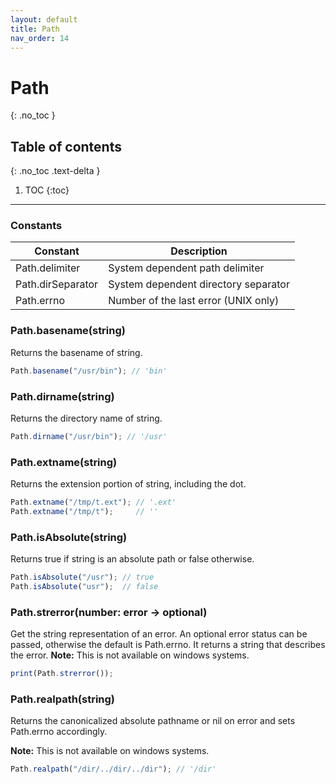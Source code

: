 ```yaml
---
layout: default
title: Path
nav_order: 14
---
```


# Path
{: .no_toc }

## Table of contents
{: .no_toc .text-delta }

1. TOC
{:toc}

---

### Constants

| Constant           | Description                          |
|--------------------|--------------------------------------|
| Path.delimiter     | System dependent path delimiter      |
| Path.dirSeparator  | System dependent directory separator |
| Path.errno         | Number of the last error (UNIX only) |

### Path.basename(string)

Returns the basename of string.

```js
Path.basename("/usr/bin"); // 'bin'
```

### Path.dirname(string)

Returns the directory name of string.

```js
Path.dirname("/usr/bin"); // '/usr'
```

### Path.extname(string)

Returns the extension portion of string, including the dot.

```js
Path.extname("/tmp/t.ext"); // '.ext'
Path.extname("/tmp/t");     // ''
```

### Path.isAbsolute(string)

Returns true if string is an absolute path or false otherwise.

```js
Path.isAbsolute("/usr"); // true
Path.isAbsolute("usr");  // false
```

### Path.strerror(number: error -> optional)
Get the string representation of an error.
An optional error status can be passed, otherwise the default is Path.errno.
It returns a string that describes the error.
**Note:** This is not available on windows systems.

```js
print(Path.strerror());
```

### Path.realpath(string)

Returns the canonicalized absolute pathname or nil on error and sets Path.errno accordingly.

**Note:** This is not available on windows systems.

```js
Path.realpath("/dir/../dir/../dir"); // '/dir'
```
